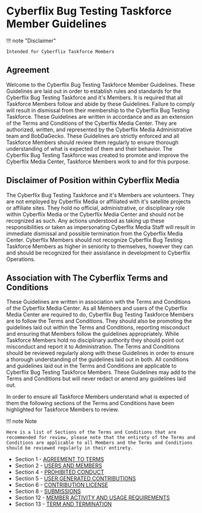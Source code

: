 # Cyberflix Bug Testing Taskforce Member Guidelines
!!! note "Disclaimer"

    Intended for Cyberflix Taskforce Members

## Agreement
Welcome to the Cyberflix Bug Testing Taskforce Member Guidelines. These Guidelines are laid out in order to establish rules and standards for the Cyberflix Bug Testing Taskforce and it's Members. It is required that all Taskforce Members follow and abide by these Guidelines. Failure to comply will result in dismissal from their membership to the Cyberflix Bug Testing Taskforce. These Guidelines are written in accordance and as an extension of the Terms and Conditions of the Cyberflix Media Center. They are authorized, written, and represented by the Cyberflix Media Administrative team and BobDaGecko. These Guidelines are strictly enforced and all Taskforce Members should review them regularly to ensure thorough understanding of what is expected of them and their behavior. The Cyberflix Bug Testing Taskforce was created to promote and improve the Cyberflix Media Center, Taskforce Members work to and for this purpose.

## Disclaimer of Position within Cyberflix Media
The Cyberflix Bug Testing Taskforce and it's Members are volunteers. They are not employed by Cyberflix Media or affiliated with it's satellite projects or affiliate sites. They hold no official, administrative, or disciplinary role within Cyberflix Media or the Cyberflix Media Center and should not be recognized as such. Any actions understood as taking up these responsibilities or taken as impersonating Cyberflix Media Staff will result in immediate dismissal and possible termination from the Cyberflix Media Center. Cyberflix Members should not recognize Cyberflix Bug Testing Taskforce Members as higher in seniority to themselves, however they can and should be recognized for their assistance in development to Cyberflix Operations.

## Association with The Cyberflix Terms and Conditions
These Guidelines are written in association with the Terms and Conditions of the Cyberflix Media Center. As all Members and users of the Cyberflix Media Center are required to do, Cyberflix Bug Testing Taskforce Members are to follow the Terms and Conditions. They should also be promoting the guidelines laid out within the Terms and Conditions, reporting misconduct and ensuring that Members follow the guidelines appropriately. While Taskforce Members hold no disciplinary authority they should point out misconduct and report it to Administration. The Terms and Conditions should be reviewed regularly along with these Guidelines in order to ensure a thorough understanding of the guidelines laid out in both. All conditions and guidelines laid out in the Terms and Conditions are applicable to Cyberflix Bug Testing Taskforce Members. These Guidelines may add to the Terms and Conditions but will never redact or amend any guidelines laid out.

In order to ensure all Taskforce Members understand what is expected of them the following sections of the Terms and Conditions have been highlighted for Taskforce Members to review. 

!!! note Note

    Here is a list of Sections of the Terms and Conditions that are recommended for review, please note that the entirety of the Terms and Conditions are applicable to all Members and the Terms and Conditions should be reviewed regularly in their entirety.

 - Section 1 - [AGREEMENT TO TERMS](https://docs.cyberflix.io/about/terms-and-conditions/#agreement-to-terms)
 - Section 2 - [USERS AND MEMBERS](https://docs.cyberflix.io/about/terms-and-conditions/#users-and-members)
 - Section 4 - [PROHIBITED CONDUCT](https://docs.cyberflix.io/about/terms-and-conditions/#prohibited-conduct)
 - Section 5 - [USER GENERATED CONTRIBUTIONS](https://docs.cyberflix.io/about/terms-and-conditions/#user-generated-contributions)
 - Section 6 - [CONTRIBUTION LICENSE](https://docs.cyberflix.io/about/terms-and-conditions/#contribution-license)
 - Section 8 - [SUBMISSIONS](https://docs.cyberflix.io/about/terms-and-conditions/#submissions)
 - Section 12 - [MEMBER ACTIVITY AND USAGE REQUIREMENTS](https://docs.cyberflix.io/about/terms-and-conditions/#member-activity-and-usage-requirements)
 - Section 13 - [TERM AND TERMINATION](https://docs.cyberflix.io/about/terms-and-conditions/#term-and-termination)

## 